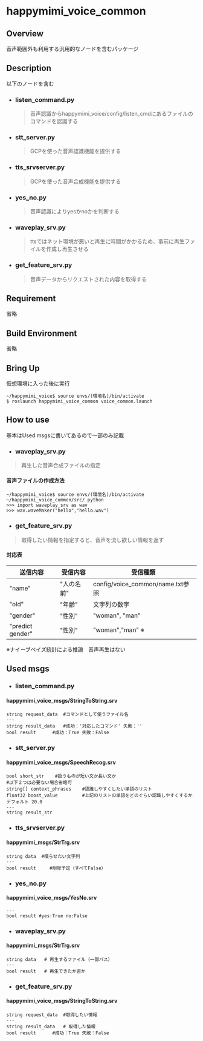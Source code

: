 # happymimi_voice_common
## Overview
音声範囲外も利用する汎用的なノードを含むパッケージ

## Description
以下のノードを含む
- ### listen_command.py 
    > 音声認識からhappymimi_voice/config/listen_cmdにあるファイルのコマンドを認識する

- ### stt_server.py
    > GCPを使った音声認識機能を提供する

- ### tts_srvserver.py
    > GCPを使った音声合成機能を提供する

- ### yes_no.py
    > 音声認識によりyesかnoかを判断する

- ### waveplay_srv.py
    > ttsではネット環境が悪いと再生に時間がかかるため、事前に再生ファイルを作成し再生させる

- ### get_feature_srv.py
    > 音声データからリクエストされた内容を取得する

## Requirement
省略

## Build Environment
省略

## Bring Up
仮想環境に入った後に実行
```
~/happymimi_voice$ source envs/(環境名)/bin/activate 
$ roslaunch happymimi_voice_common voice_common.launch

```
## How to use
基本はUsed msgsに書いてあるので一部のみ記載

- ### waveplay_srv.py
> 再生した音声合成ファイルの指定

#### 音声ファイルの作成方法
```
~/happymimi_voice$ source envs/(環境名)/bin/activate 
~/happymimi_voice_common/src/ python
>>> import waveplay_srv as wav
>>> wav.waveMaker("hello","hello.wav")
```

- ### get_feature_srv.py
> 取得したい情報を指定すると、音声を流し欲しい情報を返す

#### 対応表
| 送信内容 | 受信内容 | 受信種類 |
----|----|---- 
| "name" | "人の名前" | config/voice_common/name.txt参照 |
| "old" | "年齢" | 文字列の数字
| "gender" | "性別" | "woman", "man" |
| "predict gender" | "性別" | "woman","man" ※ |
※ナイーブベイズ統計による推論　音声再生はない

## Used msgs
- ### listen_command.py 
#### happymimi_voice_msgs/StringToString.srv
```
string request_data  #コマンドとして使うファイル名
---
string result_data   #成功：'対応したコマンド' 失敗：'' 
bool result	     #成功：True 失敗：False
```

- ### stt_server.py
#### happymimi_voice_msgs/SpeechRecog.srv
```
bool short_str    #扱うものが短い文か長い文か
#以下２つは必要ない場合省略可
string[] context_phrases    #認識しやすくしたい単語のリスト
float32 boost_value         #上記のリストの単語をどのぐらい認識しやすくするか デフォルト 20.0
---
string result_str
```

- ### tts_srvserver.py
#### happymimi_msgs/StrTrg.srv
```
string data  #喋らせたい文字列
---
bool result     #削除予定（すべてFalse）
```

- ### yes_no.py
#### happymimi_voice_msgs/YesNo.srv
```
---
bool result #yes:True no:False
```

- ### waveplay_srv.py
#### happymimi_msgs/StrTrg.srv
```
string data   # 再生するファイル（一部パス）
---
bool result   # 再生できたか否か
```

- ### get_feature_srv.py
#### happymimi_voice_msgs/StringToString.srv
```
string request_data  #取得したい情報
---
string result_data   # 取得した情報
bool result	     #成功：True 失敗：False
```


